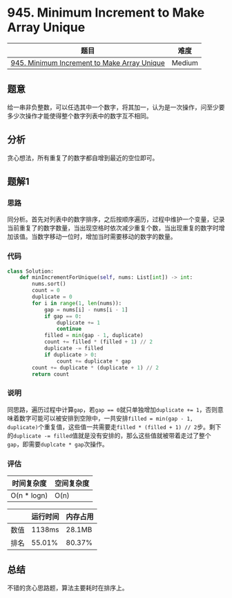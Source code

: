 # 945. Minimum Increment to Make Array Unique

| 题目 | 难度 |
| ---- | ---- |
| [945. Minimum Increment to Make Array Unique](https://leetcode.com/problems/minimum-increment-to-make-array-unique/) | Medium |

## 题意

给一串非负整数，可以任选其中一个数字，将其加一，认为是一次操作，问至少要多少次操作才能使得整个数字列表中的数字互不相同。

## 分析

贪心想法，所有重复了的数字都自增到最近的空位即可。

## 题解1

### 思路

同分析。首先对列表中的数字排序，之后按顺序遍历，过程中维护一个变量，记录当前重复了的数字数量，当出现空格时依次减少重复个数，当出现重复的数字时增加该值。当数字移动一位时，增加当时需要移动的数字的数量。

### 代码

```python
class Solution:
    def minIncrementForUnique(self, nums: List[int]) -> int:
        nums.sort()
        count = 0
        duplicate = 0
        for i in range(1, len(nums)):
            gap = nums[i] - nums[i - 1]
            if gap == 0:
                duplicate += 1
                continue
            filled = min(gap - 1, duplicate)
            count += filled * (filled + 1) // 2
            duplicate -= filled
            if duplicate > 0:
                count += duplicate * gap
        count += duplicate * (duplicate + 1) // 2
        return count
```

### 说明

同思路，遍历过程中计算`gap`，若`gap == 0`就只单独增加`duplicate += 1`，否则意味着数字可能可以被安排到空隙中，一共安排`filled = min(gap - 1, duplicate)`个重复值，这些值一共需要走`filled * (filled + 1) // 2`步。剩下的`duplicate -= filled`值就是没有安排的，那么这些值就被带着走过了整个`gap`，即需要`duplcate * gap`次操作。

### 评估

| 时间复杂度 | 空间复杂度 |
| ---- | ---- |
| O(n * logn) | O(n) |

| | 运行时间 | 内存占用 |
| ---- | ---- | ---- |
| 数值 | 1138ms | 28.1MB |
| 排名 | 55.01% | 80.37% |

## 总结

不错的贪心思路题，算法主要耗时在排序上。
